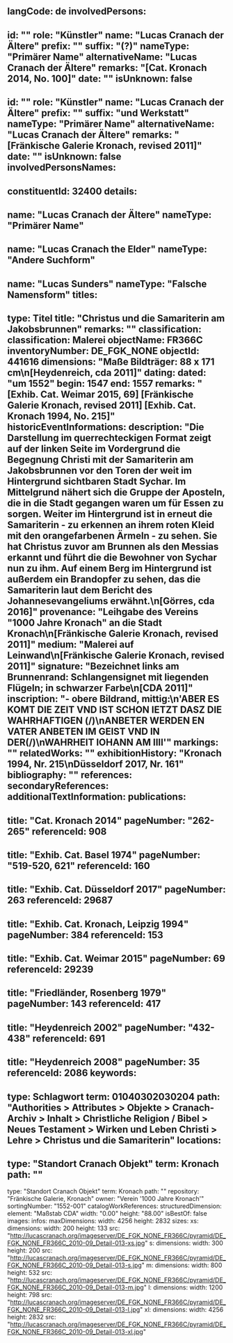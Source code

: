 langCode: de
involvedPersons: 
 - 
   id: ""
  role: "Künstler"
  name: "Lucas Cranach der Ältere"
  prefix: ""
  suffix: "(?)"
  nameType: "Primärer Name"
  alternativeName: "Lucas Cranach der Ältere"
  remarks: "[Cat. Kronach 2014, No. 100]"
  date: ""
  isUnknown: false
 - 
   id: ""
  role: "Künstler"
  name: "Lucas Cranach der Ältere"
  prefix: ""
  suffix: "und Werkstatt"
  nameType: "Primärer Name"
  alternativeName: "Lucas Cranach der Ältere"
  remarks: "[Fränkische Galerie Kronach, revised 2011]"
  date: ""
  isUnknown: false
involvedPersonsNames: 
 - 
   constituentId: 32400
  details: 
   - 
   name: "Lucas Cranach der Ältere"
    nameType: "Primärer Name"
   - 
   name: "Lucas Cranach the Elder"
    nameType: "Andere Suchform"
   - 
   name: "Lucas Sunders"
    nameType: "Falsche Namensform"
titles: 
 - 
   type: Titel
  title: "Christus und die Samariterin am Jakobsbrunnen"
  remarks: ""
classification: 
 classification: Malerei
objectName: FR366C
inventoryNumber: DE_FGK_NONE
objectId: 441616
dimensions: "Maße Bildträger: 88 x 171 cm\n[Heydenreich, cda 2011]"
dating: 
 dated: "um 1552"
 begin: 1547
 end: 1557
 remarks: "[Exhib. Cat. Weimar 2015, 69] [Fränkische Galerie Kronach, revised 2011] [Exhib. Cat. Kronach 1994, No. 215]"
 historicEventInformations: 
description: "Die Darstellung im querrechteckigen Format zeigt auf der linken Seite im Vordergrund die Begegnung Christi mit der Samariterin am Jakobsbrunnen vor den Toren der weit im Hintergrund sichtbaren Stadt Sychar. Im Mittelgrund nähert sich die Gruppe der Aposteln, die in die Stadt gegangen waren um für Essen zu sorgen. Weiter im Hintergrund ist in erneut die Samariterin - zu erkennen an ihrem roten Kleid mit den orangefarbenen Ärmeln - zu sehen. Sie hat Christus zuvor am Brunnen als den Messias erkannt und führt die die Bewohner von Sychar nun zu ihm. Auf einem Berg im Hintergrund ist außerdem ein Brandopfer zu sehen, das die Samariterin laut dem Bericht des Johannesevangeliums erwähnt.\n[Görres, cda 2016]"
provenance: "Leihgabe des Vereins \"1000 Jahre Kronach\" an die Stadt Kronach\n[Fränkische Galerie Kronach, revised 2011]"
medium: "Malerei auf Leinwand\n[Fränkische Galerie Kronach, revised 2011]"
signature: "Bezeichnet links am Brunnenrand: Schlangensignet mit liegenden Flügeln; in schwarzer Farbe\n[CDA 2011]"
inscription: "- obere Bildrand, mittig:\n'ABER ES KOMT DIE ZEIT VND IST SCHON IETZT DASZ DIE WAHRHAFTIGEN (/)\nANBETER WERDEN EN VATER ANBETEN IM GEIST VND IN DER(/)\nWAHRHEIT      IOHANN AM IIII'"
markings: ""
relatedWorks: ""
exhibitionHistory: "Kronach 1994, Nr. 215\nDüsseldorf 2017, Nr. 161"
bibliography: ""
references: 
secondaryReferences: 
additionalTextInformation: 
publications: 
 - 
   title: "Cat. Kronach 2014"
  pageNumber: "262-265"
  referenceId: 908
 - 
   title: "Exhib. Cat. Basel 1974"
  pageNumber: "519-520, 621"
  referenceId: 160
 - 
   title: "Exhib. Cat. Düsseldorf 2017"
  pageNumber: 263
  referenceId: 29687
 - 
   title: "Exhib. Cat. Kronach, Leipzig 1994"
  pageNumber: 384
  referenceId: 153
 - 
   title: "Exhib. Cat. Weimar 2015"
  pageNumber: 69
  referenceId: 29239
 - 
   title: "Friedländer, Rosenberg 1979"
  pageNumber: 143
  referenceId: 417
 - 
   title: "Heydenreich 2002"
  pageNumber: "432-438"
  referenceId: 691
 - 
   title: "Heydenreich 2008"
  pageNumber: 35
  referenceId: 2086
keywords: 
 - 
   type: Schlagwort
  term: 01040302030204
  path: "Authorities > Attributes > Objekte > Cranach-Archiv > Inhalt > Christliche Religion / Bibel > Neues Testament > Wirken und Leben Christi > Lehre > Christus und die Samariterin"
locations: 
 - 
   type: "Standort Cranach Objekt"
  term: Kronach
  path: ""
 - 
   type: "Standort Cranach Objekt"
  term: Kronach
  path: ""
repository: "Fränkische Galerie, Kronach"
owner: "Verein '1000 Jahre Kronach'"
sortingNumber: "1552-001"
catalogWorkReferences: 
structuredDimension: 
 element: "Maßstab CDA"
 width: "0.00"
 height: "88.00"
isBestOf: false
images: 
 infos: 
  maxDimensions: 
   width: 4256
   height: 2832
 sizes: 
  xs: 
   dimensions: 
    width: 200
    height: 133
   src: "http://lucascranach.org/imageserver/DE_FGK_NONE_FR366C/pyramid/DE_FGK_NONE_FR366C_2010-09_Detail-013-xs.jpg"
  s: 
   dimensions: 
    width: 300
    height: 200
   src: "http://lucascranach.org/imageserver/DE_FGK_NONE_FR366C/pyramid/DE_FGK_NONE_FR366C_2010-09_Detail-013-s.jpg"
  m: 
   dimensions: 
    width: 800
    height: 532
   src: "http://lucascranach.org/imageserver/DE_FGK_NONE_FR366C/pyramid/DE_FGK_NONE_FR366C_2010-09_Detail-013-m.jpg"
  l: 
   dimensions: 
    width: 1200
    height: 798
   src: "http://lucascranach.org/imageserver/DE_FGK_NONE_FR366C/pyramid/DE_FGK_NONE_FR366C_2010-09_Detail-013-l.jpg"
  xl: 
   dimensions: 
    width: 4256
    height: 2832
   src: "http://lucascranach.org/imageserver/DE_FGK_NONE_FR366C/pyramid/DE_FGK_NONE_FR366C_2010-09_Detail-013-xl.jpg"